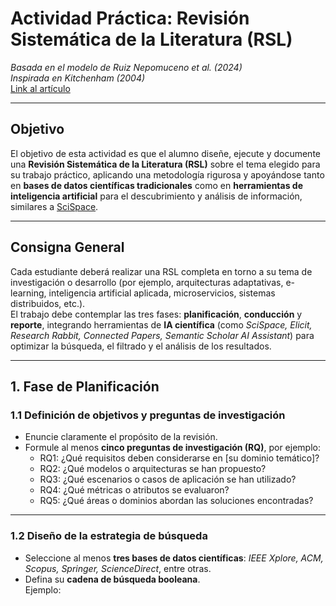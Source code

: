 # Actividad Práctica: Revisión Sistemática de la Literatura (RSL)

*Basada en el modelo de Ruiz Nepomuceno et al. (2024)*  
*Inspirada en Kitchenham (2004)*  
[Link al artículo](https://www.mdpi.com/2076-3417/14/11/4540)

---

## **Objetivo**

El objetivo de esta actividad es que el alumno diseñe, ejecute y documente una **Revisión Sistemática de la Literatura (RSL)** sobre el tema elegido para su trabajo práctico, aplicando una metodología rigurosa y apoyándose tanto en **bases de datos científicas tradicionales** como en **herramientas de inteligencia artificial** para el descubrimiento y análisis de información, similares a [SciSpace](https://scispace.com/).

---

## **Consigna General**

Cada estudiante deberá realizar una RSL completa en torno a su tema de investigación o desarrollo (por ejemplo, arquitecturas adaptativas, e-learning, inteligencia artificial aplicada, microservicios, sistemas distribuidos, etc.).  
El trabajo debe contemplar las tres fases: **planificación**, **conducción** y **reporte**, integrando herramientas de **IA científica** (como *SciSpace, Elicit, Research Rabbit, Connected Papers, Semantic Scholar AI Assistant*) para optimizar la búsqueda, el filtrado y el análisis de los resultados.

---

## **1. Fase de Planificación**

### **1.1 Definición de objetivos y preguntas de investigación**
- Enuncie claramente el propósito de la revisión.  
- Formule al menos **cinco preguntas de investigación (RQ)**, por ejemplo:
  - RQ1: ¿Qué requisitos deben considerarse en [su dominio temático]?  
  - RQ2: ¿Qué modelos o arquitecturas se han propuesto?  
  - RQ3: ¿Qué escenarios o casos de aplicación se han utilizado?  
  - RQ4: ¿Qué métricas o atributos se evaluaron?  
  - RQ5: ¿Qué áreas o dominios abordan las soluciones encontradas?

---

### **1.2 Diseño de la estrategia de búsqueda**
- Seleccione al menos **tres bases de datos científicas**: *IEEE Xplore, ACM, Scopus, Springer, ScienceDirect*, entre otras.  
- Defina su **cadena de búsqueda booleana**.  
  Ejemplo:
